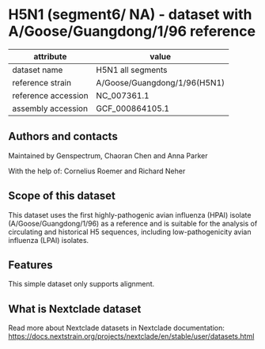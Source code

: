 # H5N1 (segment6/ NA) - dataset with A/Goose/Guangdong/1/96 reference

| attribute           | value                        |
| ------------------- | ---------------------------- |
| dataset name        | H5N1 all segments            |
| reference strain    | A/Goose/Guangdong/1/96(H5N1) |
| reference accession | NC_007361.1                  |
| assembly accession  | GCF_000864105.1              |

## Authors and contacts

Maintained by Genspectrum, Chaoran Chen and Anna Parker

With the help of: Cornelius Roemer and Richard Neher

## Scope of this dataset

This dataset uses the first highly-pathogenic avian influenza (HPAI) isolate (A/Goose/Guangdong/1/96) as a reference and is suitable for the analysis of circulating and historical H5 sequences, including low-pathogenicity avian influenza (LPAI) isolates.

## Features

This simple dataset only supports alignment.

## What is Nextclade dataset

Read more about Nextclade datasets in Nextclade documentation: https://docs.nextstrain.org/projects/nextclade/en/stable/user/datasets.html
